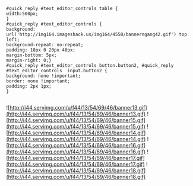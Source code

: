 ```
#quick_reply #text_editor_controls table {
width:500px;
}
#quick_reply #text_editor_controls {
background: url('http://img164.imageshack.us/img164/4558/bannerngang42.gif') top left;
background-repeat: no-repeat;
padding: 10px 0 20px 40px;
margin-bottom: 5px;
margin-right: 0;}
#quick_reply #text_editor_controls button.button2, #quick_reply #text_editor_controls  input.button2 {
background: none !important;
border: none !important;
padding: 2px 1px;
}


```

![http://i44.servimg.com/u/f44/13/54/69/46/banner13.gif](http://i44.servimg.com/u/f44/13/54/69/46/banner13.gif)
![http://i44.servimg.com/u/f44/13/54/69/46/banner15.gif](http://i44.servimg.com/u/f44/13/54/69/46/banner15.gif)
![http://i44.servimg.com/u/f44/13/54/69/46/banner14.gif](http://i44.servimg.com/u/f44/13/54/69/46/banner14.gif)
![http://i44.servimg.com/u/f44/13/54/69/46/banner16.gif](http://i44.servimg.com/u/f44/13/54/69/46/banner16.gif)
![http://i44.servimg.com/u/f44/13/54/69/46/banner17.gif](http://i44.servimg.com/u/f44/13/54/69/46/banner17.gif)
![http://i44.servimg.com/u/f44/13/54/69/46/banner18.gif](http://i44.servimg.com/u/f44/13/54/69/46/banner18.gif)